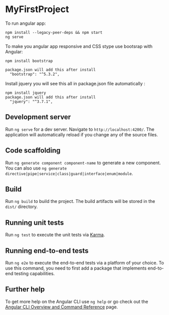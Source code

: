 # MyFirstProject

To run angular app:

	npm install --legacy-peer-deps && npm start
	ng serve

To make you angular app responsive and CSS stype use bootsrap with Angular:
 
	npm install bootstrap

    package.json will add this after install
      "bootstrap": "^5.3.2",
  
	
Install jquery you will see this all in package.json file automatically :

	npm install jquery	
    package.json will add this after install
      "jquery": "^3.7.1",

## Development server

Run `ng serve` for a dev server. Navigate to `http://localhost:4200/`. The application will automatically reload if you change any of the source files.

## Code scaffolding

Run `ng generate component component-name` to generate a new component. You can also use `ng generate directive|pipe|service|class|guard|interface|enum|module`.

## Build

Run `ng build` to build the project. The build artifacts will be stored in the `dist/` directory.

## Running unit tests

Run `ng test` to execute the unit tests via [Karma](https://karma-runner.github.io).

## Running end-to-end tests

Run `ng e2e` to execute the end-to-end tests via a platform of your choice. To use this command, you need to first add a package that implements end-to-end testing capabilities.

## Further help

To get more help on the Angular CLI use `ng help` or go check out the [Angular CLI Overview and Command Reference](https://angular.io/cli) page.
